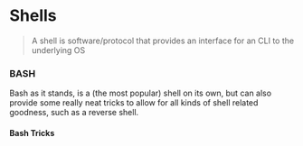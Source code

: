 # Shells

>  A shell is software/protocol that provides an interface for an CLI to the underlying OS


### BASH

Bash as it stands, is a (the most popular) shell on its own, but can also provide some really neat tricks to allow for all kinds of shell related goodness, such as a reverse shell.

#### Bash Tricks

